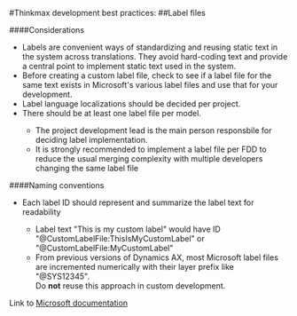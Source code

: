 #Thinkmax development best practices:
##Label files

####Considerations
<ul>
    <li>Labels are convenient ways of standardizing and reusing static text in the system across translations. They avoid hard-coding text and provide a central point to implement static text used in the system.</li>
    <li>Before creating a custom label file, check to see if a label file for the same text exists in Microsoft's various label files and use that for your development.</li>
    <li>Label language localizations should be decided per project.</li>
    <li>There should be at least one label file per model.</li>
        <ul>
            <li>The project development lead is the main person responsbile for deciding label implementation.</li>
            <li>It is strongly recommended to implement a label file per FDD to reduce the usual merging complexity with multiple developers changing the same label file</li>
        </ul>
</ul>

####Naming conventions
<ul>
    <li>Each label ID should represent and summarize the label text for readability</li>
        <ul>
            <li>Label text "This is my custom label" would have ID "@CustomLabelFile:ThisIsMyCustomLabel" or "@CustomLabelFile:MyCustomLabel"</li>
            <li>From previous versions of Dynamics AX, most Microsoft label files are incremented numerically with their layer prefix like "@SYS12345". <br>Do <b>not</b> reuse this approach in custom development.</li>
        </ul>
</ul>

Link to <a href="">Microsoft documentation</a>